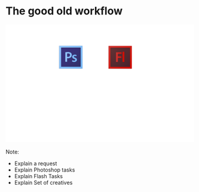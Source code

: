 # The good old workflow
<img src="assets/images/workflow.svg" />

Note:
- Explain a request
- Explain Photoshop tasks
- Explain Flash Tasks
- Explain Set of creatives
